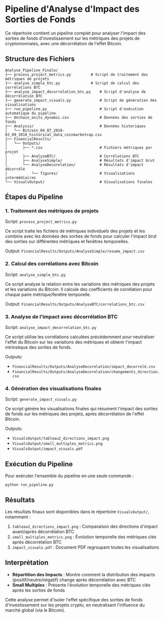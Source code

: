 # Pipeline d'Analyse d'Impact des Sorties de Fonds

Ce répertoire contient un pipeline complet pour analyser l'impact des sorties de fonds d'investissement sur les métriques des projets de cryptomonnaies, avec une décorrélation de l'effet Bitcoin.

## Structure des Fichiers

```
Analyse_Pipeline_Finale/
├── process_project_metrics.py         # Script de traitement des métriques de projets
├── analyse_simple_btc.py              # Script de calcul des corrélations BTC
├── analyse_impact_decorrelation_btc.py    # Script d'analyse de décorrélation BTC
├── generate_impact_visuals.py             # Script de génération des visualisations
├── run_pipeline.py                        # Script d'exécution automatique du pipeline
├── Onchain_exits_dynamic.csv              # Données des sorties de fonds
├── Analysis/                              # Données historiques
│   └── Bitcoin_04_07_2010-03_09_2010_historical_data_coinmarketcap.csv
├── FinancialResults/
│   └── Outputs/
│       ├── *.csv                          # Fichiers métriques par projet
│       ├── AnalyseBTC/                    # Corrélations BTC
│       ├── AnalyseSimple/                 # Résultats d'impact brut
│       └── AnalyseDecorelation/           # Résultats d'impact décorrélé
│           └── figures/                   # Visualisations intermédiaires
└── VisualsOutput/                         # Visualisations finales
```

## Étapes du Pipeline

### 1. Traitement des métriques de projets
Script: `process_project_metrics.py`

Ce script traite les fichiers de métriques individuels des projets et les combine avec les données des sorties de fonds pour calculer l'impact brut des sorties sur différentes métriques et fenêtres temporelles.

Output: `FinancialResults/Outputs/AnalyseSimple/resume_impact.csv`

### 2. Calcul des corrélations avec Bitcoin
Script: `analyse_simple_btc.py`

Ce script analyse la relation entre les variations des métriques des projets et les variations du Bitcoin. Il calcule des coefficients de corrélation pour chaque paire métrique/fenêtre temporelle.

Output: `FinancialResults/Outputs/AnalyseBTC/correlations_btc.csv`

### 3. Analyse de l'impact avec décorrélation BTC
Script: `analyse_impact_decorrelation_btc.py`

Ce script utilise les corrélations calculées précédemment pour neutraliser l'effet du Bitcoin sur les variations des métriques et obtenir l'impact intrinsèque des sorties de fonds.

Outputs:
- `FinancialResults/Outputs/AnalyseDecorelation/impact_decorrelé.csv`
- `FinancialResults/Outputs/AnalyseDecorelation/changements_direction.csv`

### 4. Génération des visualisations finales
Script: `generate_impact_visuals.py`

Ce script génère les visualisations finales qui résument l'impact des sorties de fonds sur les métriques des projets, après décorrélation de l'effet Bitcoin.

Outputs:
- `VisualsOutput/tableau2_directions_impact.png`
- `VisualsOutput/small_multiples_metrics.png`
- `VisualsOutput/impact_visuals.pdf`

## Exécution du Pipeline

Pour exécuter l'ensemble du pipeline en une seule commande :

```
python run_pipeline.py
```

## Résultats

Les résultats finaux sont disponibles dans le répertoire `VisualsOutput/`, notamment :

1. `tableau2_directions_impact.png` : Comparaison des directions d'impact avant/après décorrélation BTC
2. `small_multiples_metrics.png` : Évolution temporelle des métriques clés après décorrélation BTC
3. `impact_visuals.pdf` : Document PDF regroupant toutes les visualisations

## Interprétation

- **Répartition des Impacts** : Montre comment la distribution des impacts (positif/neutre/négatif) change après décorrélation avec BTC
- **Small Multiples** : Présente l'évolution temporelle des métriques clés après les sorties de fonds

Cette analyse permet d'isoler l'effet spécifique des sorties de fonds d'investissement sur les projets crypto, en neutralisant l'influence du marché global (via le Bitcoin). 